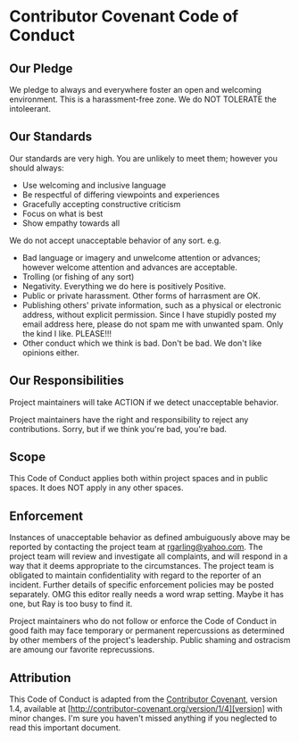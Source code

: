 # Contributor Covenant Code of Conduct

## Our Pledge

We pledge to always and everywhere foster an open and welcoming environment. This is a harassment-free zone. We do NOT TOLERATE the 
intoleerant.

## Our Standards

Our standards are very high.  You are unlikely to meet them; however you should always:

* Use welcoming and inclusive language
* Be respectful of differing viewpoints and experiences
* Gracefully accepting constructive criticism
* Focus on what is best
* Show empathy towards all

We do not accept unacceptable behavior of any sort. e.g. 

* Bad language or imagery and unwelcome attention or advances; however welcome attention and advances are acceptable.
* Trolling (or fishing of any sort)
* Negativity.  Everything we do here is positively Positive. 
* Public or private harassment.  Other forms of harrasment are OK. 
* Publishing others' private information, such as a physical or electronic address, without explicit permission. Since I have stupidly posted my email address here, please do not spam me with unwanted spam. Only the kind I like.  PLEASE!!!
* Other conduct which we think is bad. Don't be bad. We don't like opinions either.

## Our Responsibilities

Project maintainers will take ACTION if we detect unacceptable behavior.

Project maintainers have the right and responsibility to reject any contributions.  Sorry, but if we think you're bad, you're bad.

## Scope

This Code of Conduct applies both within project spaces and in public spaces. It does NOT apply in any other spaces.

## Enforcement

Instances of unacceptable behavior as defined ambuiguously above may be reported by contacting the project team at rgarling@yahoo.com. The project team will review and investigate all complaints, and will respond in a way that it deems appropriate to the circumstances. The project team is obligated to maintain confidentiality with regard to the reporter of an incident. Further details of specific enforcement policies may be posted separately. OMG this editor really needs a word wrap setting.  Maybe it has one, but Ray is too busy to find it.

Project maintainers who do not follow or enforce the Code of Conduct in good faith may face temporary or permanent repercussions as determined by other members of the project's leadership. Public shaming and ostracism are amoung our favorite reprecussions.

## Attribution

This Code of Conduct is adapted from the [Contributor Covenant][homepage], version 1.4, available at [http://contributor-covenant.org/version/1/4][version] with minor changes.  I'm sure you haven't missed anything if you neglected to read this important document.

[homepage]: http://contributor-covenant.org
[version]: http://contributor-covenant.org/version/1/4/
